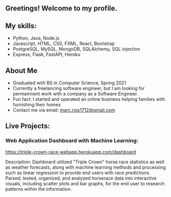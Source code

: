 ## Greetings! Welcome to my profile.

## My skills:
- Python, Java, Node.js 
- Javascript, HTML, CSS, FXML, React, Bootstrap
- PostgreSQL, MySQL, MongoDB, SQLAlchemy, SQL injection
- Express, Flask, FastAPI, Heroku

## About Me
- Graduated with BS in Computer Science, Spring 2021
- Currently a freelancing software engineer, but I am looking for permamnent work with 
  a company as a Software Engineer.
- Fun fact: I started and operated an online business helping families with furnishing 
  their homes
- Contact me via email: marc.rios1712@gmail.com


## Live Projects:

### Web Application Dashboard with Machine Learning:
https://triple-crown-race-webapp.herokuapp.com/dashboard

Description:
Dashboard utilized "Triple Crown" horse race statistics as well as weather forecasts, 
along with machine learning methods and processing such as linear regression to provide 
end users with race predictions. Parsed, tested, organized, and analyzed horserace data 
into interactive visuals, including scatter plots and bar graphs, for the end user to 
research patterns within the information.
